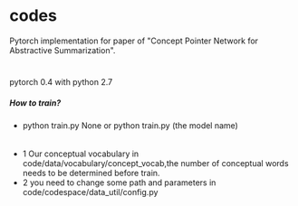# codes
Pytorch implementation for paper of "Concept Pointer Network for Abstractive Summarization".

#
pytorch 0.4 with python 2.7

##### How to train?
* python train.py None or python train.py (the model name)
###### 
* 1 Our conceptual vocabulary in code/data/vocabulary/concept_vocab,the number of conceptual words needs to be determined before train.
* 2 you need to change some path and parameters in code/codespace/data_util/config.py
